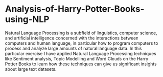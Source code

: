 # Analysis-of-Harry-Potter-Books-using-NLP

Natural Language Processing is a subfield of linguistics, computer science, and artificial intelligence concerned with the interactions between computers and human language, in particular how to program computers to process and analyze large amounts of natural language data. In this particular exercise I have applied Natural Language Processing techniques like Sentiment analysis, Topic Modelling and Word Clouds on the Harry Potter Books to learn how these techniques can give us significant insights about large text datasets.
